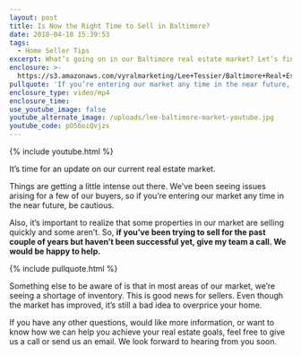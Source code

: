 ```yaml
---
layout: post
title: Is Now the Right Time to Sell in Baltimore?
date: 2018-04-18 15:39:53
tags:
  - Home Seller Tips
excerpt: What’s going on in our Baltimore real estate market? Let’s find out.
enclosure: >-
  https://s3.amazonaws.com/vyralmarketing/Lee+Tessier/Baltimore+Real+Estate+Agent-+Market+Update.mp4
pullquote: 'If you’re entering our market any time in the near future, be cautious.'
enclosure_type: video/mp4
enclosure_time:
use_youtube_image: false
youtube_alternate_image: /uploads/lee-baltimore-market-youtube.jpg
youtube_code: pO56oiQvjzs
---
```


{% include youtube.html %}

It’s time for an update on our current real estate market.&nbsp;

Things are getting a little intense out there. We’ve been seeing issues arising for a few of our buyers, so if you’re entering our market any time in the near future, be cautious.&nbsp;

Also, it’s important to realize that some properties in our market are selling quickly and some aren’t. So, **if you’ve been trying to sell for the past couple of years but haven’t been successful yet, give my team a call. We would be happy to help.**&nbsp;

{% include pullquote.html %}

Something else to be aware of is that in most areas of our market, we’re seeing a shortage of inventory. This is good news for sellers. Even though the market has improved, it’s still a bad idea to overprice your home.

If you have any other questions, would like more information, or want to know how we can help you achieve your real estate goals, feel free to give us a call or send us an email. We look forward to hearing from you soon.<br>&nbsp;
